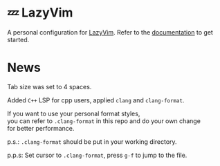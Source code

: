 # 💤 LazyVim

A personal configuration for [LazyVim](https://github.com/LazyVim/LazyVim).
Refer to the [documentation](https://lazyvim.github.io/installation) to get started.

# News

Tab size was set to 4 spaces.

Added `C++` LSP for cpp users, applied `clang` and `clang-format`.

If you want to use your personal format styles, \
you can refer to `.clang-format` in this repo and do your own change \
for better performance.

p.s.: `.clang-format` should be put in your working directory.

p.p.s: Set cursor to `.clang-format`, press `g-f` to jump to the file.
